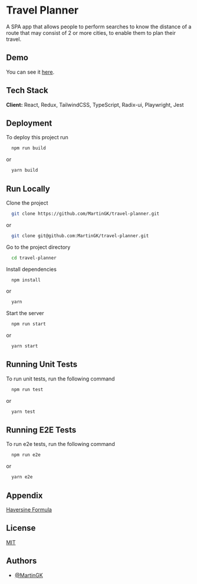 
# Travel Planner

A SPA app that allows people to perform searches to know the distance of a route that may consist of 2 or more cities, to enable them to plan their travel. 


## Demo

You can see it [here](https://travel-planner-omega.vercel.app/).

## Tech Stack

**Client:** React, Redux, TailwindCSS, TypeScript, Radix-ui, Playwright, Jest

## Deployment

To deploy this project run

```bash
  npm run build
```
or 

```bash
  yarn build
```


## Run Locally

Clone the project

```bash
  git clone https://github.com/MartinGK/travel-planner.git
```
or

```bash
  git clone git@github.com:MartinGK/travel-planner.git
```

Go to the project directory

```bash
  cd travel-planner
```

Install dependencies

```bash
  npm install
```
or

```bash
  yarn
```

Start the server

```bash
  npm run start
```

or

```bash
  yarn start
```


## Running Unit Tests

To run unit tests, run the following command

```bash
  npm run test
```

or

```bash
  yarn test
```

## Running E2E Tests

To run e2e tests, run the following command

```bash
  npm run e2e
```

or

```bash
  yarn e2e
```


## Appendix

[Haversine Formula](https://www.movable-type.co.uk/scripts/latlong.html)


## License

[MIT](https://choosealicense.com/licenses/mit/)


## Authors

- [@MartinGK](https://www.github.com/MartinGK)

